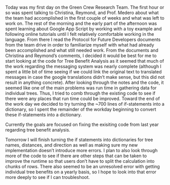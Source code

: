 Today was my first day on the Green Crew Research Team. The first hour or so was spent talking to Christina, Reymond, and Prof. Medero about what the team had accomplished in the first couple of weeks and what was left to work on. The rest of the morning and the early part of the afternoon was spent learning about Google App Script by working with a toy example and following online tutorials until I felt relatively comfortable working in the language. From there I read the Protocol for Future Developers documents from the team drive in order to familiarize myself with what had already been accomplished and what still needed work. From the documents and Christina and Reymond’s comments, I decided it would be best for me to start looking at the code for Tree Benefit Analysis as it seemed that much of the work regarding the messaging system was nearly complete (although I spent a little bit of time seeing if we could link the original text to translated messages in case the google translations didn’t make sense, but this did not result in anything concrete). After looking through the notes and the code, it seemed like one of the main problems was run time in gathering data for individual trees. Thus, I tried to comb through the existing code to see if there were any places that run time could be improved. Toward the end of the work day we decided to try turning the ~700 lines of if-statements into a dictionary, so I spent the remainder of the workday beginning to convert these if-statements into a dictionary. 

Currently the goals are focused on fixing the exisiting code from last year regarding tree benefit analysis.
	
Tomorrow I will finish turning the if statements into dictionaries for tree names, distances, and direction as well as making sure my new implementation doesn’t introduce more errors. I plan to also look through more of the code to see if there are other steps that can be taken to improve the runtime so that users don’t have to split the calculation into chunks of rows. There also seemed to be an unresolved error with getting individual tree benefits on a yearly basis, so I hope to look into that error more deeply to see if I can troubleshoot.
